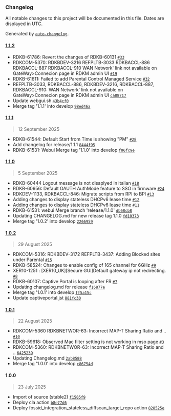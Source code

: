 ### Changelog

All notable changes to this project will be documented in this file. Dates are displayed in UTC.

Generated by [`auto-changelog`](https://github.com/CookPete/auto-changelog).

#### [1.1.2](https://github.com/rdkcentral/webui/compare/1.1.1...1.1.2)

- RDKB-61786: Revert the changes of RDKB-60131 [`#33`](https://github.com/rdkcentral/webui/pull/33)
- RDKCOM-5370: RDKBDEV-3216 REFPLTB-3033 RDKBACCL-886  RDKBACCL-887 RDKBACCL-910 WAN Network' link not available on GateWay&gt;Connecion page in RDKM admin UI [`#19`](https://github.com/rdkcentral/webui/pull/19)
- RDKB-61611: Failed to add Parental Control Managed Service [`#32`](https://github.com/rdkcentral/webui/pull/32)
- REFPLTB-3033, RDKBACCL-886, RDKBDEV-3216, RDKBACCL-887, RDKBACCL-910: WAN Network' link not available on GateWay&gt;Connecion page in RDKM admin UI [`ca88717`](https://github.com/rdkcentral/webui/commit/ca8871711a6c6dc114f894bbb0b77bb4b5a75376)
- Update webgui.sh [`43b4cf0`](https://github.com/rdkcentral/webui/commit/43b4cf0d4c3baf121d539c66db0f303e6bf41eec)
- Merge tag '1.1.1' into develop [`98ed46a`](https://github.com/rdkcentral/webui/commit/98ed46aa1998799c115ec38b1f3b62168cc80944)

#### [1.1.1](https://github.com/rdkcentral/webui/compare/1.1.0...1.1.1)

> 12 September 2025

- RDKB-61544: Default Start from Time is showing "PM" [`#28`](https://github.com/rdkcentral/webui/pull/28)
- Add changelog for release/1.1.1 [`8444f95`](https://github.com/rdkcentral/webui/commit/8444f952dca14f9168c03467854c9b74b1cbe9ec)
- RDKB-61531: Webui Merge tag '1.1.0' into develop [`f06fc9e`](https://github.com/rdkcentral/webui/commit/f06fc9e26cdfc3d98c0f45d4a80bea37d4dc0f9d)

#### [1.1.0](https://github.com/rdkcentral/webui/compare/1.0.2...1.1.0)

> 5 September 2025

- RDKB-60444 Logout message is not disaplyed in italian [`#18`](https://github.com/rdkcentral/webui/pull/18)
- RDKB-60956: Default OAUTH AuthMode feature to SSO in firmware [`#24`](https://github.com/rdkcentral/webui/pull/24)
- RDKDEV-1133, RDKBACCL-846: Migrate scripts from RPI to BPI [`#13`](https://github.com/rdkcentral/webui/pull/13)
- Adding changes to display stateless DHCPv6 lease time [`#12`](https://github.com/rdkcentral/webui/pull/12)
- Adding changes to display stateless DHCPv6 lease time [`#11`](https://github.com/rdkcentral/webui/pull/11)
- RDKB-61531: webui Merge branch 'release/1.1.0' [`db68cb8`](https://github.com/rdkcentral/webui/commit/db68cb8ebbfee32cf419c044fd415945fbc2e79b)
- Updating CHANGELOG.md for new release tag 1.1.0 [`fd10373`](https://github.com/rdkcentral/webui/commit/fd10373249502a988cc2d77bf36899e3fa2e800f)
- Merge tag '1.0.2' into develop [`2266959`](https://github.com/rdkcentral/webui/commit/22669592c8e0e3cfbc04d3dfe2bce2b0e5d427c0)

#### [1.0.2](https://github.com/rdkcentral/webui/compare/1.0.1...1.0.2)

> 29 August 2025

- RDKCOM-5316: RDKBDEV-3172 REFPLTB-3437: Adding Blocked sites under Parental [`#15`](https://github.com/rdkcentral/webui/pull/15)
- RDKB-58524: Changes to enable config of 165 channel for 6GHz [`#9`](https://github.com/rdkcentral/webui/pull/9)
-  XER10-1251 : [XER10_UK][Secure GUI]Default gateway ip not redirecting. [`#8`](https://github.com/rdkcentral/webui/pull/8)
-  RDKB-60107: Captive Portal is looping after FR [`#7`](https://github.com/rdkcentral/webui/pull/7)
- Updating changelog.md for release [`f16877e`](https://github.com/rdkcentral/webui/commit/f16877eb308c8bf8cce1fe3e950b6d5ec7b20603)
- Merge tag '1.0.1' into develop [`ff5a15c`](https://github.com/rdkcentral/webui/commit/ff5a15ca5de2cf2b663ccc6bf070e106941801d0)
- Update captiveportal.jst [`881fc30`](https://github.com/rdkcentral/webui/commit/881fc30c8e761720f1032a1807421da4546070ca)

#### [1.0.1](https://github.com/rdkcentral/webui/compare/1.0.0...1.0.1)

> 22 August 2025

- RDKCOM-5360 RDKBNETWOR-63: Incorrect MAP-T Sharing Ratio and .. [`#10`](https://github.com/rdkcentral/webui/pull/10)
- RDKB-59618: Observed Mac filter setting is not working in mso page [`#3`](https://github.com/rdkcentral/webui/pull/3)
- RDKCOM-5360: RDKBNETWOR-63: Incorrect MAP-T Sharing Ratio and .. [`6425239`](https://github.com/rdkcentral/webui/commit/642523972acc13b1aeecb5b8b1e3b225391bd904)
- Updating Changelog.md [`2ab8588`](https://github.com/rdkcentral/webui/commit/2ab85882fe3df243e5632fbeeea7c3c3390f6b5b)
- Merge tag '1.0.0' into develop [`c86754d`](https://github.com/rdkcentral/webui/commit/c86754d349ba3928cb53db9013533bcbdd2da4a0)

#### 1.0.0

> 23 July 2025

- Import of source (stable2) [`f1505f9`](https://github.com/rdkcentral/webui/commit/f1505f9593c018c386cdc71b1f95886ffdf0ee8c)
- Deploy cla action [`b8e77d6`](https://github.com/rdkcentral/webui/commit/b8e77d64d36bb9646769dd044499b15f79eef2b0)
- Deploy fossid_integration_stateless_diffscan_target_repo action [`828525e`](https://github.com/rdkcentral/webui/commit/828525ea0dbbc5908fec3de44da7dd43ebca579f)
